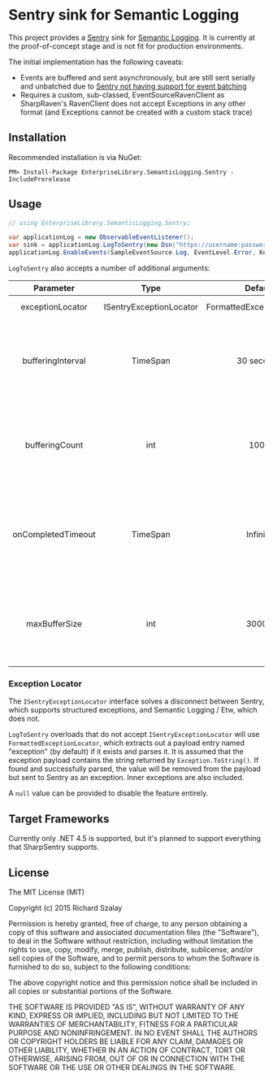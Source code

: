 Sentry sink for Semantic Logging
=====================

This project provides a [Sentry](https://github.com/getsentry/sentry) sink for [Semantic Logging](https://github.com/mspnp/semantic-logging). It is currently at the proof-of-concept stage and is not fit for production environments.

The initial implementation has the following caveats:

- Events are buffered and sent asynchronously, but are still sent serially and unbatched due to [Sentry not having support for event batching]()
- Requires a custom, sub-classed, EventSourceRavenClient as SharpRaven's RavenClient does not accept Exceptions in any other format (and Exceptions cannot be created with a custom stack trace)

## Installation

Recommended installation is via NuGet:

    PM> Install-Package EnterpriseLibrary.SemanticLogging.Sentry -IncludePrerelease

## Usage

```csharp
// using EnterpriseLibrary.SemanticLogging.Sentry;

var applicationLog = new ObservableEventListener();
var sink = applicationLog.LogToSentry(new Dsn("https://username:password@app.getsentry.com/12345"));
applicationLog.EnableEvents(SampleEventSource.Log, EventLevel.Error, Keywords.All);
```



`LogToSentry` also accepts a number of additional arguments:

| Parameter | Type | Default | Usage |
| :-------: | :--: | :-----: | :---- |
| exceptionLocator | ISentryExceptionLocator | FormattedExceptionLocator | See below
| bufferingInterval | TimeSpan | 30 seconds |  The interval after which buffered events are flushed |
| bufferingCount | int | 1000 | The number of buffered events that triggered a flush |
| onCompletedTimeout | TimeSpan | Infinite | The amount of grace time granted during the shutdown process |
| maxBufferSize | int | 30000 | The total number of events that can be buffered in memory

### Exception Locator

The `ISentryExceptionLocator` interface solves a disconnect between Sentry, which supports structured exceptions, and Semantic Logging / Etw, which does not.

`LogToSentry` overloads that do not accept `ISentryExceptionLocator` will use `FormattedExceptionLocator`, which extracts out a payload entry named "exception" (by default) if it exists and parses it. It is assumed that the exception payload contains the string returned by `Exception.ToString()`. If found and successfully parsed, the value will be removed from the payload but sent to Sentry as an exception. Inner exceptions are also included.

A `null` value can be provided to disable the feature entirely.

## Target Frameworks

Currently only .NET 4.5 is supported, but it's planned to support everything that SharpSentry supports.

## License

The MIT License (MIT)

Copyright (c) 2015 Richard Szalay

Permission is hereby granted, free of charge, to any person obtaining a copy
of this software and associated documentation files (the "Software"), to deal
in the Software without restriction, including without limitation the rights
to use, copy, modify, merge, publish, distribute, sublicense, and/or sell
copies of the Software, and to permit persons to whom the Software is
furnished to do so, subject to the following conditions:

The above copyright notice and this permission notice shall be included in all
copies or substantial portions of the Software.

THE SOFTWARE IS PROVIDED "AS IS", WITHOUT WARRANTY OF ANY KIND, EXPRESS OR
IMPLIED, INCLUDING BUT NOT LIMITED TO THE WARRANTIES OF MERCHANTABILITY,
FITNESS FOR A PARTICULAR PURPOSE AND NONINFRINGEMENT. IN NO EVENT SHALL THE
AUTHORS OR COPYRIGHT HOLDERS BE LIABLE FOR ANY CLAIM, DAMAGES OR OTHER
LIABILITY, WHETHER IN AN ACTION OF CONTRACT, TORT OR OTHERWISE, ARISING FROM,
OUT OF OR IN CONNECTION WITH THE SOFTWARE OR THE USE OR OTHER DEALINGS IN THE
SOFTWARE.